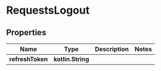 
# RequestsLogout

## Properties
| Name | Type | Description | Notes |
| ------------ | ------------- | ------------- | ------------- |
| **refreshToken** | **kotlin.String** |  |  |



